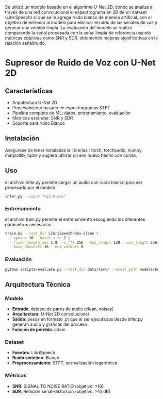 Se utilizó un modelo basado en el algoritmo U-Net 2D, donde se analiza a través de una red convolucional el espectrograma en 2D de un dataset (LibriSpeech) al que se le agrega ruido blanco de manera artificial, con el objetivo de entrenar al modelo para eliminar el ruido de las señales de voz y generar una versión limpia. La evaluación del modelo se realizó comparando la señal procesada con la señal limpia de referencia usando métricas objetivas como SNR y SDR, obteniendo mejoras significativas en la relación señal/ruido.
# Supresor de Ruido de Voz con U-Net 2D


## Características

- Arquitectura U-Net 2D 
- Procesamiento basado en espectrogramas STFT
- Pipeline completo de ML: datos, entrenamiento, evaluación
- Métricas estándar: SNR y SDR
- Soporte para ruido Blanco

## Instalación

Asegurese de tener instaladas la librerias : torch, torchaudio, numpy, matplotlib, tqdm
y sugiero utilizar un env nuevo hecho con conda.



## Uso
el archivo infer.py permite cargar un audio con ruido blanco para ser procesado por el modelo

```bash
infer.py --input "ej2.R.wav"
```

### Entrenamiento
el archivo train.py permite el entrenamiento escogiendo los diferentes parametros necesarios
```bash
train.py --root_dir LibriSpeech/dev-clean \
  --epochs 10 --batch_size 2 \
  --fixed_length_sec 2.0 --n_fft 256 --hop_length 128 --win_length 256 \
  --base_channels 16 --num_workers 0
```

### Evaluación
```bash
python scripts/evaluate.py --test_dir data/test/ --model_path models/best_model.pth
```

## Arquitectura Técnica

### Modelo
- **Entrada**:  dataset de pares de audio (clean, noisey)
- **Arquitectura**: U-Net 2D convolucional
- **Salida**: pesos en formato .pt que al ser ejecutados desde infer.py generan audio y graficas del proceso
- **Función de pérdida**: adam

### Dataset
- **Fuentes**: LibriSpeech
- **Ruido sintético**: Blanco
- **Preprocesamiento**: STFT, normalización logarítmica

### Métricas
- **SNR**: SIGNAL TO NOISE RATIO (objetivo: >10)
- **SDR**: Relación señal-distorsión (objetivo: >10 dB)
